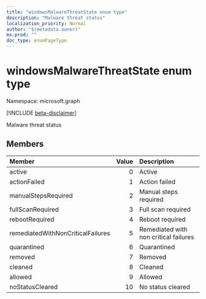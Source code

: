 ```yaml
---
title: "windowsMalwareThreatState enum type"
description: "Malware threat status"
localization_priority: Normal
author: "$(metadata.owner)"
ms.prod: ""
doc_type: enumPageType
---
```


# windowsMalwareThreatState enum type

Namespace: microsoft.graph

[!INCLUDE [beta-disclaimer](../../includes/beta-disclaimer.md)]

Malware threat status

## Members

| Member                            | Value | Description                           |
| :-------------------------------- | ----: | :------------------------------------ |
| active                            | 0     | Active                                |
| actionFailed                      | 1     | Action failed                         |
| manualStepsRequired               | 2     | Manual steps required                 |
| fullScanRequired                  | 3     | Full scan required                    |
| rebootRequired                    | 4     | Reboot required                       |
| remediatedWithNonCriticalFailures | 5     | Remediated with non critical failures |
| quarantined                       | 6     | Quarantined                           |
| removed                           | 7     | Removed                               |
| cleaned                           | 8     | Cleaned                               |
| allowed                           | 9     | Allowed                               |
| noStatusCleared                   | 10    | No status cleared                     |
